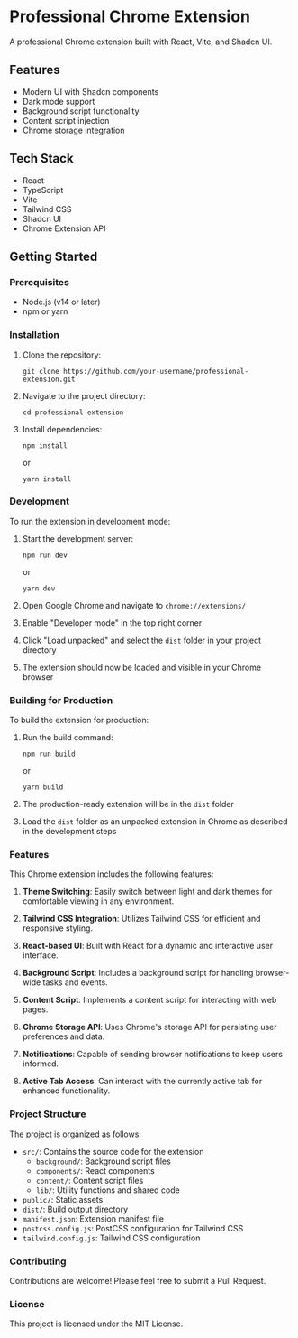# Professional Chrome Extension

A professional Chrome extension built with React, Vite, and Shadcn UI.

## Features

- Modern UI with Shadcn components
- Dark mode support
- Background script functionality
- Content script injection
- Chrome storage integration

## Tech Stack

- React
- TypeScript
- Vite
- Tailwind CSS
- Shadcn UI
- Chrome Extension API

## Getting Started

### Prerequisites

- Node.js (v14 or later)
- npm or yarn

### Installation

1. Clone the repository:

   ```
   git clone https://github.com/your-username/professional-extension.git
   ```

2. Navigate to the project directory:

   ```
   cd professional-extension
   ```

3. Install dependencies:
   ```
   npm install
   ```
   or
   ```
   yarn install
   ```

### Development

To run the extension in development mode:

1. Start the development server:

   ```
   npm run dev
   ```

   or

   ```
   yarn dev
   ```

2. Open Google Chrome and navigate to `chrome://extensions/`

3. Enable "Developer mode" in the top right corner

4. Click "Load unpacked" and select the `dist` folder in your project directory

5. The extension should now be loaded and visible in your Chrome browser

### Building for Production

To build the extension for production:

1. Run the build command:

   ```
   npm run build
   ```

   or

   ```
   yarn build
   ```

2. The production-ready extension will be in the `dist` folder

3. Load the `dist` folder as an unpacked extension in Chrome as described in the development steps

### Features

This Chrome extension includes the following features:

1. **Theme Switching**: Easily switch between light and dark themes for comfortable viewing in any environment.

2. **Tailwind CSS Integration**: Utilizes Tailwind CSS for efficient and responsive styling.

3. **React-based UI**: Built with React for a dynamic and interactive user interface.

4. **Background Script**: Includes a background script for handling browser-wide tasks and events.

5. **Content Script**: Implements a content script for interacting with web pages.

6. **Chrome Storage API**: Uses Chrome's storage API for persisting user preferences and data.

7. **Notifications**: Capable of sending browser notifications to keep users informed.

8. **Active Tab Access**: Can interact with the currently active tab for enhanced functionality.

### Project Structure

The project is organized as follows:

- `src/`: Contains the source code for the extension
  - `background/`: Background script files
  - `components/`: React components
  - `content/`: Content script files
  - `lib/`: Utility functions and shared code
- `public/`: Static assets
- `dist/`: Build output directory
- `manifest.json`: Extension manifest file
- `postcss.config.js`: PostCSS configuration for Tailwind CSS
- `tailwind.config.js`: Tailwind CSS configuration

### Contributing

Contributions are welcome! Please feel free to submit a Pull Request.

### License

This project is licensed under the MIT License.
